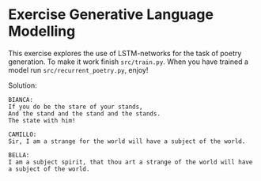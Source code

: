# Exercise Generative Language Modelling

This exercise explores the use of LSTM-networks for the task of poetry generation.
To make it work finish `src/train.py`.
When you have trained a model run `src/recurrent_poetry.py`, enjoy!

Solution:

```
BIANCA:
If you do be the stare of your stands,
And the stand and the stand and the stands.
The state with him!

CAMILLO:
Sir, I am a strange for the world will have a subject of the world.

BELLA:
I am a subject spirit, that thou art a strange of the world will have a subject of the world.
```


